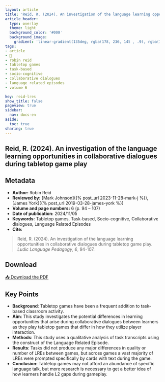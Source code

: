 ```yaml
---
layout: article
title: 'Reid, R. (2024). An investigation of the language learning opportunities in collaborative dialogues during tabletop game play'
article_header:
  type: overlay
  theme: light
  background_color: '#000'
  background_image:
    gradient: 'linear-gradient(135deg, rgba(178, 236, 145 , .9), rgba(147, 81, 182, .9))'
tags:
- article
- 📔
- robin reid
- tabletop games
- task-based 
- socio-cognitive
- collaborative dialogues
- language related episodes
- volume 6

key: reid-lres
show_title: false
pageview: true
sidebar:
  nav: docs-en
aside:
  toc: true
sharing: true
---
```


<head>
<meta name="citation_title" content="An investigation of the language learning opportunities in collaborative dialogues during tabletop game play">
<meta name="citation_author" content="Reid, Robin">
<meta name="citation_publication_date" content="2024/11/05">
<meta name="citation_journal_title" content="Ludic Language Pedagogy">
<meta name="citation_volume" content="6">
<meta name="citation_firstpage" content="94">
<meta name="citation_lastpage" content="107">
<meta name="citation_pdf_url" content="https://llpjournal.org/assets/publication-pdfs/reid-investigating-collaborative-dialogue-in-tabletop-gameplay.pdf">
</head>


## Reid, R. (2024). An investigation of the language learning opportunities in collaborative dialogues during tabletop game play

<!--more-->

## Metadata

- **Author:** Robin Reid
- **Reviewed by:** [Mark Johnson]({% post_url 2023-11-28-mark-j %}), [James York]({% post_url 2019-03-28-james-york %})
- **Volume and page numbers:** 6 (p. 94 – 107)
- **Date of publication:** 2024/11/05
- **Keywords:** Tabletop games, Task-based, Socio-cognitive, Collaborative dialogues, Language Related Episodes
- **Cite:** 

> Reid, R. (2024). An investigation of the language learning opportunities in collaborative dialogues during tabletop game play. *Ludic Language Pedagogy*, *6*, 94-107.

## Download

<a class="button button--action button--rounded button--lg" href="/assets/publication-pdfs/reid-investigating-collaborative-dialogue-in-tabletop-gameplay.pdf"><i class="fas fa-file-download"></i> 📥 Download the PDF </a>

## Key Points

- **Background**: Tabletop games have been a frequent addition to task-based classroom activity.
- **Aim**: This study investigates the potential differences in learning opportunities that arise during collaborative dialogues between learners as they play tabletop games that differ in how they utilize player interaction.
- **Methods**: This study uses a qualitative analysis of task transcripts using the construct of the Language Related Episode.
- **Results**: Tasks did not produce any major differences in quality or number of LREs between games, but across games a vast majority of LREs were prompted specifically by cards with text during the game.
- **Conclusion**: Tabletop games may not afford an abundance of specific language talk, but more research is necessary to get a better idea of how learners handle L2 gaps during gameplay. 
